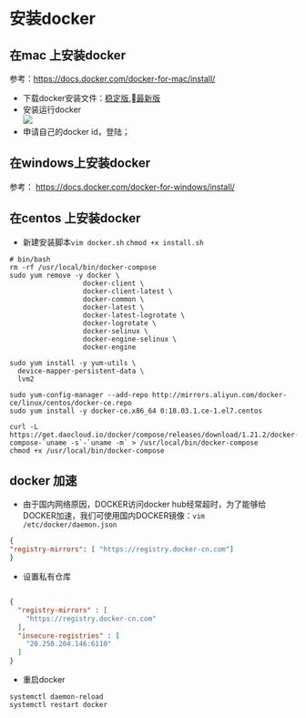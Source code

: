 # 安装docker

## 在mac 上安装docker
参考：https://docs.docker.com/docker-for-mac/install/

* 下载docker安装文件：[稳定版](https://download.docker.com/mac/stable/Docker.dmg),[最新版](https://download.docker.com/mac/edge/Docker.dmg)
* 安装运行docker  
![](./assets/2018-02-17-08-57-08.png)
* 申请自己的docker id，登陆；

## 在windows上安装docker
参考： https://docs.docker.com/docker-for-windows/install/

## 在centos 上安装docker

* 新建安装脚本``vim docker.sh``   ``chmod +x install.sh``

```shell
# bin/bash
rm -rf /usr/local/bin/docker-compose
sudo yum remove -y docker \
                  docker-client \
                  docker-client-latest \
                  docker-common \
                  docker-latest \
                  docker-latest-logrotate \
                  docker-logrotate \
                  docker-selinux \
                  docker-engine-selinux \
                  docker-engine

sudo yum install -y yum-utils \
  device-mapper-persistent-data \
  lvm2

sudo yum-config-manager --add-repo http://mirrors.aliyun.com/docker-ce/linux/centos/docker-ce.repo
sudo yum install -y docker-ce.x86_64 0:18.03.1.ce-1.el7.centos

curl -L https://get.daocloud.io/docker/compose/releases/download/1.21.2/docker-compose-`uname -s`-`uname -m` > /usr/local/bin/docker-compose
chmod +x /usr/local/bin/docker-compose
```

## docker 加速

* 由于国内网络原因，DOCKER访问docker hub经常超时，为了能够给DOCKER加速，我们可使用国内DOCKER镜像：``vim /etc/docker/daemon.json ``

```json
{
"registry-mirrors": [ "https://registry.docker-cn.com"]
}
```

* 设置私有仓库   

```json 

{
  "registry-mirrors" : [
    "https://registry.docker-cn.com"
  ],
  "insecure-registries" : [
    "20.250.204.146:6110"
  ]
}

```

* 重启docker 

```
systemctl daemon-reload 
systemctl restart docker
```
